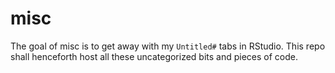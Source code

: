# misc

<!-- badges: start -->
<!-- badges: end -->

The goal of misc is to get away with my `Untitled#` tabs in RStudio. This repo shall henceforth host all these uncategorized bits and pieces of code.
